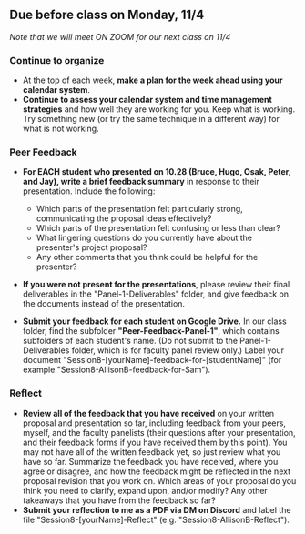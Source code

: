 ## Due before class on Monday, 11/4    
  
_Note that we will meet ON ZOOM for our next class on 11/4_

### **Continue to organize** 
* At the top of each week, **make a plan for the week ahead using your calendar system**. 
* **Continue to assess your calendar system and time management strategies** and how well they are working for you. Keep what is working. Try something new (or try the same technique in a different way) for what is not working.   

### **Peer Feedback** 
* **For EACH student who presented on 10.28 (Bruce, Hugo, Osak, Peter, and Jay), write a brief feedback summary** in response to their presentation. Include the following: 
    * Which parts of the presentation felt particularly strong, communicating the proposal ideas effectively?
    * Which parts of the presentation felt confusing or less than clear?
    * What lingering questions do you currently have about the presenter's project proposal?  
    * Any other comments that you think could be helpful for the presenter?  

* **If you were not present for the presentations**, please review their final deliverables in the "Panel-1-Deliverables" folder, and give feedback on the documents instead of the presentation.  

* **Submit your feedback for each student on Google Drive.** In our class folder, find the subfolder **"Peer-Feedback-Panel-1"**, which contains subfolders of each student's name. (Do not submit to the Panel-1-Deliverables folder, which is for faculty panel review only.) Label your document "Session8-[yourName]-feedback-for-[studentName]" (for example "Session8-AllisonB-feedback-for-Sam").  

### **Reflect** 
* **Review all of the feedback that you have received** on your written proposal and presentation so far, including feedback from your peers, myself, and the faculty panelists (their questions after your presentation, and their feedback forms if you have received them by this point). You may not have all of the written feedback yet, so just review what you have so far. Summarize the feedback you have received, where you agree or disagree, and how the feedback might be reflected in the next proposal revision that you work on. Which areas of your proposal do you  think you need to clarify, expand upon, and/or modify? Any other takeaways that you have from the feedback so far?      
* **Submit your reflection to me as a PDF via DM on Discord** and label the file "Session8-[yourName]-Reflect" (e.g. "Session8-AllisonB-Reflect").   


